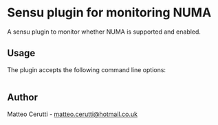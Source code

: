 # Sensu plugin for monitoring NUMA

A sensu plugin to monitor whether NUMA is supported and enabled.

## Usage

The plugin accepts the following command line options:

```
```

## Author
Matteo Cerutti - <matteo.cerutti@hotmail.co.uk>

